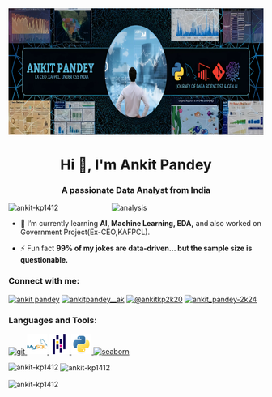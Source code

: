 <img src="https://github.com/ankit-kp1412/ankit-kp1412/blob/main/akposter.png" alt="logo" width="1000" height="250">

<h1 align="center">Hi 👋, I'm Ankit Pandey</h1>
<h3 align="center">A passionate Data Analyst from India</h3>

<img align="right" alt="analysis" width="300" src="https://chools.in/wp-content/uploads/data-science-2-1.gif">

<p align="left"> <img src="https://komarev.com/ghpvc/?username=ankit-kp1412&label=Profile%20views&color=0e75b6&style=flat" alt="ankit-kp1412" /> </p>

- 🌱 I’m currently learning **AI, Machine Learning, EDA,** and also worked on Government Project(Ex-CEO,KAFPCL).

- ⚡ Fun fact **99% of my jokes are data-driven… but the sample size is questionable.**

<h3 align="left">Connect with me:</h3>
<p align="left">
<a href="https://linkedin.com/in/ankit pandey" target="blank"><img align="center" src="https://raw.githubusercontent.com/rahuldkjain/github-profile-readme-generator/master/src/images/icons/Social/linked-in-alt.svg" alt="ankit pandey" height="30" width="40" /></a>
<a href="https://instagram.com/ankitpandey__ak" target="blank"><img align="center" src="https://raw.githubusercontent.com/rahuldkjain/github-profile-readme-generator/master/src/images/icons/Social/instagram.svg" alt="ankitpandey__ak" height="30" width="40" /></a>
<a href="https://www.hackerrank.com/@ankitkp2k20" target="blank"><img align="center" src="https://raw.githubusercontent.com/rahuldkjain/github-profile-readme-generator/master/src/images/icons/Social/hackerrank.svg" alt="@ankitkp2k20" height="30" width="40" /></a>
<a href="https://www.leetcode.com/ankit_pandey-2k24" target="blank"><img align="center" src="https://raw.githubusercontent.com/rahuldkjain/github-profile-readme-generator/master/src/images/icons/Social/leet-code.svg" alt="ankit_pandey-2k24" height="30" width="40" /></a>
</p>

<h3 align="left">Languages and Tools:</h3>
<p align="left"> <a href="https://git-scm.com/" target="_blank" rel="noreferrer"> <img src="https://www.vectorlogo.zone/logos/git-scm/git-scm-icon.svg" alt="git" width="40" height="40"/> </a> <a href="https://www.mysql.com/" target="_blank" rel="noreferrer"> <img src="https://raw.githubusercontent.com/devicons/devicon/master/icons/mysql/mysql-original-wordmark.svg" alt="mysql" width="40" height="40"/> </a> <a href="https://pandas.pydata.org/" target="_blank" rel="noreferrer"> <img src="https://raw.githubusercontent.com/devicons/devicon/2ae2a900d2f041da66e950e4d48052658d850630/icons/pandas/pandas-original.svg" alt="pandas" width="40" height="40"/> </a> <a href="https://www.python.org" target="_blank" rel="noreferrer"> <img src="https://raw.githubusercontent.com/devicons/devicon/master/icons/python/python-original.svg" alt="python" width="40" height="40"/> </a> <a href="https://seaborn.pydata.org/" target="_blank" rel="noreferrer"> <img src="https://seaborn.pydata.org/_images/logo-mark-lightbg.svg" alt="seaborn" width="40" height="40"/> </a> </p>

<p><img align="left" src="https://github-readme-stats.vercel.app/api/top-langs?username=ankit-kp1412&show_icons=true&locale=en&layout=compact" alt="ankit-kp1412" /></p>

<p>&nbsp;<img align="center" src="https://github-readme-stats.vercel.app/api?username=ankit-kp1412&show_icons=true&locale=en" alt="ankit-kp1412" /></p>

<p><img align="center" src="https://github-readme-streak-stats.herokuapp.com/?user=ankit-kp1412&" alt="ankit-kp1412" /></p>

<!--
**ankit-kp1412/ankit-kp1412** is a ✨ _special_ ✨ repository because its `README.md` (this file) appears on your GitHub profile.

Here are some ideas to get you started:

- 🔭 I’m currently working on ...
- 🌱 I’m currently learning ...
- 👯 I’m looking to collaborate on ...
- 🤔 I’m looking for help with ...
- 💬 Ask me about ...
- 📫 How to reach me: ...
- 😄 Pronouns: ...
- ⚡ Fun fact: ...
-->
